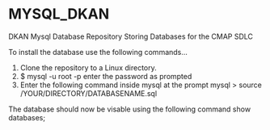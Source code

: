 # MYSQL_DKAN
DKAN Mysql Database Repository Storing Databases for the CMAP SDLC

To install the database use the following commands...

1) Clone the repository to a Linux directory.
2) $ mysql -u root -p
   enter the password as prompted
3) Enter the following command inside mysql at the prompt
   mysql > source /YOUR/DIRECTORY/DATABASENAME.sql

The database should now be visable using the following command
show databases;
